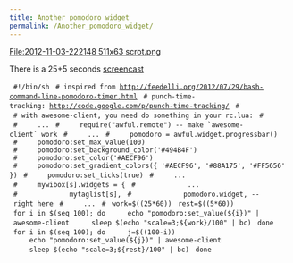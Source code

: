 ```yaml
---
title: Another pomodoro widget
permalink: /Another_pomodoro_widget/
---
```


[<File:2012-11-03-222148> 511x63 scrot.png](/File:2012-11-03-222148_511x63_scrot.png "wikilink")

There is a 25+5 seconds [screencast](http://www.youtube.com/watch?v=3YpaDRuyApA&feature=plcp)

` #!/bin/sh`
` # inspired from `[`http://feedelli.org/2012/07/29/bash-command-line-pomodoro-timer.html`](http://feedelli.org/2012/07/29/bash-command-line-pomodoro-timer.html)
` # punch-time-tracking: `[`http://code.google.com/p/punch-time-tracking/`](http://code.google.com/p/punch-time-tracking/)
` #`
` # with awesome-client, you need do something in your rc.lua:`
` #`
` #     ...`
``  #     require("awful.remote") -- make `awesome-client` work ``
` #     ...`
` #     pomodoro = awful.widget.progressbar()`
` #     pomodoro:set_max_value(100)`
` #     pomodoro:set_background_color('#494B4F')`
` #     pomodoro:set_color('#AECF96')`
` #     pomodoro:set_gradient_colors({ '#AECF96', '#88A175', '#FF5656' })`
` #     pomodoro:set_ticks(true)`
` #     ...`
` #     mywibox[s].widgets = {`
` #             ...`
` #             mytaglist[s],`
` #             pomodoro.widget, -- right here`
` #     ...`
` #`
` work=$((25*60))`
` rest=$((5*60))`
` `
` for i in $(seq 100); do`
`     echo "pomodoro:set_value(${i})" | awesome-client`
`     sleep $(echo "scale=3;${work}/100" | bc)`
` done`
` `
` for i in $(seq 100); do`
`     j=$((100-i))`
`     echo "pomodoro:set_value(${j})" | awesome-client`
`     sleep $(echo "scale=3;${rest}/100" | bc)`
` done`